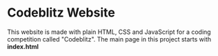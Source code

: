 # Codeblitz Website

This website is made with plain HTML, CSS and JavaScript for a coding competition called "Codeblitz". The main page in this project starts with **index.html**
